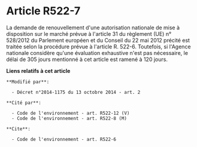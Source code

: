 # Article R522-7

La demande de renouvellement d'une autorisation nationale de mise à disposition sur le marché prévue à l'article 31 du
règlement (UE) n° 528/2012 du Parlement européen et du Conseil du 22 mai 2012 précité est traitée selon la procédure prévue à
l'article R. 522-6. Toutefois, si l'Agence nationale considère qu'une évaluation exhaustive n'est pas nécessaire, le délai de
305 jours mentionné à cet article est ramené à 120 jours.

**Liens relatifs à cet article**

	**Modifié par**:

	  - Décret n°2014-1175 du 13 octobre 2014 - art. 2

	**Cité par**:

	  - Code de l'environnement - art. R522-12 (V)
	  - Code de l'environnement - art. R522-8 (M)

	**Cite**:

	  - Code de l'environnement - art. R522-6
